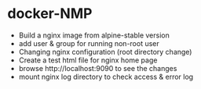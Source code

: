 # docker-NMP 
- Build a nginx image from alpine-stable version
- add user & group for running non-root user 
- Changing nginx configuration (root directory change)
- Create a test html file for nginx home page
- browse http://localhost:9090 to see the changes
- mount nginx log directory to check access & error log